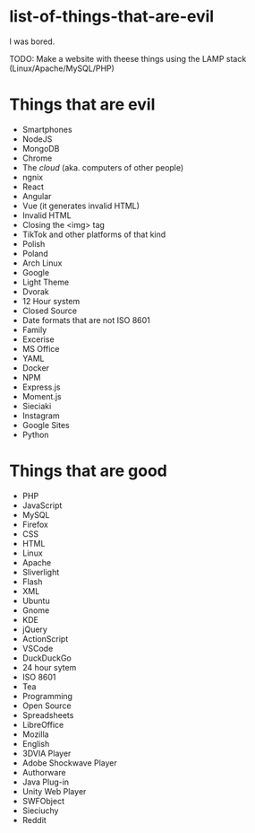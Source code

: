 # list-of-things-that-are-evil
I was bored.

TODO: Make a website with theese things using the LAMP stack (Linux/Apache/MySQL/PHP)

# Things that are evil
- Smartphones
- NodeJS
- MongoDB
- Chrome
- The *cloud* (aka. computers of other people)
- ngnix
- React
- Angular
- Vue (it generates invalid HTML)
- Invalid HTML
- Closing the \<img\> tag
- TikTok and other platforms of that kind
- Polish
- Poland
- Arch Linux
- Google
- Light Theme
- Dvorak
- 12 Hour system
- Closed Source
- Date formats that are not ISO 8601
- Family
- Excerise
- MS Office
- YAML
- Docker
- NPM
- Express.js
- Moment.js
- Sieciaki
- Instagram
- Google Sites
- Python

# Things that are good
- PHP
- JavaScript
- MySQL
- Firefox
- CSS
- HTML
- Linux
- Apache
- Sliverlight
- Flash
- XML
- Ubuntu
- Gnome
- KDE
- jQuery
- ActionScript
- VSCode
- DuckDuckGo
- 24 hour sytem
- ISO 8601
- Tea
- Programming
- Open Source
- Spreadsheets
- LibreOffice
- Mozilla
- English
- 3DVIA Player
- Adobe Shockwave Player
- Authorware
- Java Plug-in
- Unity Web Player
- SWFObject
- Sieciuchy
- Reddit
